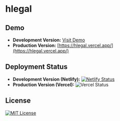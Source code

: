 # hlegal

## Demo

- **Development Version:** [Visit Demo](https://hlegal-dev.netlify.app/)
- **Production Version:** [https://hlegal.vercel.app/](https://hlegal.vercel.app/)

## Deployment Status

- **Development Version (Netlify):** [![Netlify Status](https://api.netlify.com/api/v1/badges/1bf2068f-11d2-4048-898e-94ef32b67a25/deploy-status)](https://app.netlify.com/sites/hlegal-dev/deploys)
- **Production Version (Vercel):** ![Vercel Status](https://vercel.com/your-username/your-project-id/your-deployment-id/badge)

## License

[![MIT License](https://img.shields.io/badge/license-MIT-blue.svg)](LICENSE)
